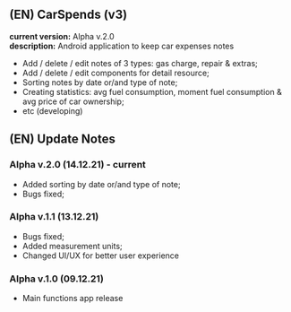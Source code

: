 ## (EN) CarSpends (v3)
__current version:__ Alpha v.2.0  
__description:__ Android application to keep car expenses notes  
- Add / delete / edit notes of 3 types: gas charge, repair & extras;
- Add / delete / edit components for detail resource;
- Sorting notes by date or/and type of note;
- Creating statistics: avg fuel consumption, moment fuel consumption & avg price of car ownership;
- etc (developing)

## (EN) Update Notes
### Alpha v.2.0 (14.12.21) - current
- Added sorting by date or/and type of note;
- Bugs fixed;

### Alpha v.1.1 (13.12.21)
- Bugs fixed;
- Added measurement units;
- Changed UI/UX for better user experience

### Alpha v.1.0 (09.12.21)
- Main functions app release
